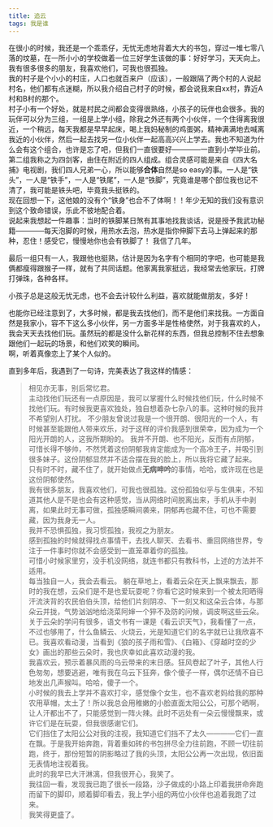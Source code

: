 ```yaml
---
title: 追云
tags: 我是谁
---
```

在很小的时候，我还是一个乖乖仔，无忧无虑地背着大大的书包，穿过一堆七零八落的坟墓，在一所小小的学校做着一位三好学生该做的事：好好学习，天天向上。我有很多很多的朋友，我喜欢他们，可我也很孤独。  
我的村子是个小小的村庄，人口也就百来户（应该），一般跟隔了两个村的人说起村名，他们都有点迷糊，所以我介绍自己村子的时候，都会说我来自xx村，靠近A村和B村的那个。  
村子小有一个好处，就是村民之间都会变得很熟络，小孩子的玩伴也会很多。我的玩伴可以分为三组，一组是上学小组，除我之外还有两个小伙伴，一个住得离我很近，一个稍远，每天我都是早早起床，喝上我妈秘制的鸡蛋粥，精神满满地去喊离我近的小伙伴，然后一起去找另一位小伙伴一起高高兴兴上学去。我也不知道为什么会有这个组合，也许是忘了吧，但我们一直很要好————一直到小学毕业前。  
第二组我称之为四剑客，由住在附近的四人组成。组合灵感可能是来自《四大名捕》电视剧，我们四人兄弟一心，所以能够**合体**自然是so easy的事。一人是“铁头”，一人是“铁手”，一人是“铁尾”，一人是“铁脚”，究竟谁是哪个部位我也记不清了，我可能是铁头吧，毕竟我头挺铁的。  
现在回想一下，这他娘的没有个“铁身”也合不了体啊！！年少无知的我们没有意识到这个致命错误，乐此不彼地配合着。  
说起来我想起一件趣事：当时的铁脚某日煞有其事地找我谈话，说是授予我武功秘籍————每天泡脚的时候，用热水去泡，热水是指你伸脚下去马上弹起来的那种，忍住！感受它，慢慢地你也会有铁脚了！
我信了几年。  

最后一组只有一人，我跟他也挺熟，估计是因为名字有个相同的字吧，也可能是我俩都瘦得跟猴子一样，就有了共同话题。他家离我家挺远，我经常去他家玩，打牌打弹珠，各种各样。

小孩子总是这般无忧无虑，也不会去计较什么利益，喜欢就能做朋友，多好！

也能你已经注意到了，大多时候，都是我去找他们，而不是他们来找我。一方面自然是我家小，容不下这么多小伙伴，另一方面多半是性格使然，对于我喜欢的人，我会天天去找他们玩。虽然玩的都是没什么新花样的东西，但我总控制不住去想象跟他们一起玩的场景，和他们欢笑的瞬间。  
啊，听着真像恋上了某个人似的。

直到多年后，我遇到了一句诗，完美表达了我这样的情感：
> 相见亦无事，别后常忆君。  
主动找他们玩还有一点原因是，我可以掌握什么时候找他们玩，什么时候不找他们玩。有时候我更喜欢独处，独自想着杂七杂八的事。这种时候的我并不希望别人打扰。
不少朋友曾说过我是一个很开朗、很阳光的一个人，有时候甚至能跟他人带来欢乐，对于这样的评价我感到很荣幸，因为成为一个阳光开朗的人，这我所期盼的。
我并不开朗、也不阳光，反而有点阴郁，可惜长得不够帅，不然凭着这份阴郁我肯定能成为一个高冷王子，并吸引到很多妹子。这份阴郁显然并不适合摆在我的脸上，所以我将它藏了起来。
只有时不时，藏不住了，就开始做点**无病呻吟**的事情，哈哈，或许现在也是这份阴郁使然。  
我有很多朋友，我喜欢他们，可我也很孤独。这份孤独似乎与生俱来，不知道其他人是不是也会有这种感觉，当从网络时间脱离出来，手机从手中剥离，如果此时无事可做，孤独感瞬间袭来，阴郁再也藏不住，可也不需要藏，因为我身无一人。  
我并不恐惧孤独，我习惯孤独，我视之为朋友。  
感到孤独的时候就得找点事情干，去找人聊天、去看书、重回网络世界，专注于一件事时你就不会感受到一直笼罩着你的孤独。  
可惜小时候家里穷，没手机没网络，就连书都只有教科书，上述的方法并不适用。  
每当独自一人，我会去看云。
躺在草地上，看着云朵在天上飘来飘去，那时的我在想，云朵们是不是也爱玩耍呢？你看它这时候来到一个被太阳晒得汗流浃背的农民伯伯头顶，给他们片刻阴凉、下一刻又和这朵云合体，与那朵云并拢，气势汹汹地给浇菜阿婶一个猝不及防的问候，调皮啊这些云朵。
关于云朵的学问有很多，语文书有一课是《看云识天气》，我看懂了一点，不过也够用了，什么鱼鳞云、火烧云，光是知道它们的名字就已让我欣喜不已。我喜欢看动漫，当看到《狼的孩子雨和雪》、《白箱》、《穿越时空的少女》画出的那些云朵时，我也庆幸如此喜欢动漫的我。  
我喜欢云，预示着暴风雨的乌云带来的末日感。狂风卷起了叶子，其他人行色匆匆，想要逃避，唯有我在乌云下狂奔，像个傻子一样，偶尔还情不自已地发出几声猴叫。哈哈，傻子一个。  
小时候的我去上学并不喜欢打伞，感觉像个女生，也不喜欢老妈给我的那种农用草帽，太土了！所以我总会用稚嫩的小脸直面太阳公公，可那个晒啊，让人汗都出不了，只能感觉到一阵火辣。此时不远处有一朵云慢慢飘来，或许它们是在玩耍，但我很感谢它们。  
它们挡住了太阳公公对我的注视，我知道它们挡不了太久————它们一直在飘。于是我开始奔跑，背着重如砖的书包拼尽全力往前跑，不顾一切往前跑，终于，那份短暂的阴影略过了我的头顶，太阳公公再一次出现，依旧面无表情地注视着我。  
此时的我早已大汗淋漓，但我很开心，我笑了。  
我往回一看，发现我已跑了很长一段路，沙子做成的小路上印着我拼命奔跑而留下的脚印，顺着脚印看去，我上学小组的两位小伙伴也追着我跑了过来。  
我笑得更盛了。
